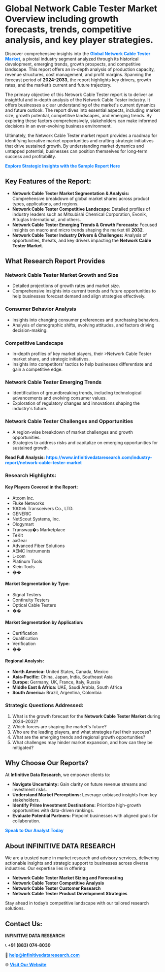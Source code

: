 <h1>Global Network Cable Tester Market Overview including growth forecasts, trends, competitive analysis, and key player strategies.</h1>
<p>
Discover comprehensive insights into the 
<a href="https://www.infinitivedataresearch.com/industry-report/network-cable-tester-market" rel="dofollow" style="color: #007BFF; text-decoration: none;"><strong>Global Network Cable Tester Market</strong></a>, a pivotal industry segment analyzed through its historical development, emerging trends, growth prospects, and competitive landscape. This report offers an in-depth analysis of production capacity, revenue structures, cost management, and profit margins. Spanning the forecast period of <strong>2024–2033</strong>, the report highlights key drivers, growth rates, and the market’s current and future trajectory.
</p>
<p>
The primary objective of this Network Cable Tester report is to deliver an insightful and in-depth analysis of the Network Cable Tester industry. It offers businesses a clear understanding of the market's current dynamics and future outlook. The report dives into essential aspects, including market size, growth potential, competitive landscapes, and emerging trends. By exploring these factors comprehensively, stakeholders can make informed decisions in an ever-evolving business environment.
</p>
<p>
Ultimately, the Network Cable Tester market report provides a roadmap for identifying lucrative market opportunities and crafting strategic initiatives that drive sustained growth. By understanding market dynamics and untapped potential, businesses can position themselves for long-term success and profitability.
</p>
<p>
<a href="https://www.infinitivedataresearch.com/request-sample/reportId=108872" style="color: #007BFF; text-decoration: none;"><strong>Explore Strategic Insights with the Sample Report Here</strong></a>
</p>

<h2>Key Features of the Report:</h2>
<ul>
<li><strong>Network Cable Tester Market Segmentation & Analysis:</strong> Comprehensive breakdown of global market shares across product types, applications, and regions.</li>
<li><strong>Network Cable Tester Competitive Landscape:</strong> Detailed profiles of industry leaders such as Mitsubishi Chemical Corporation, Evonik, Altuglas International, and others.</li>
<li><strong>Network Cable Tester Emerging Trends & Growth Forecasts:</strong> Focused insights on macro and micro trends shaping the market till <strong>2032</strong>.</li>
<li><strong>Network Cable Tester Industry Drivers & Challenges:</strong> Analysis of opportunities, threats, and key drivers impacting the <strong>Network Cable Tester Market</strong>.</li>
</ul>

<h2>What Research Report Provides</h2>
<h3>Network Cable Tester Market Growth and Size</h3>
<ul>
<li>Detailed projections of growth rates and market size.</li>
<li>Comprehensive insights into current trends and future opportunities to help businesses forecast demand and align strategies effectively.</li>
</ul>

<h3>Consumer Behavior Analysis</h3>
<ul>
<li>Insights into changing consumer preferences and purchasing behaviors.</li>
<li>Analysis of demographic shifts, evolving attitudes, and factors driving decision-making.</li>
</ul>

<h3>Competitive Landscape</h3>
<ul>
<li>In-depth profiles of key market players, their >Network Cable Tester market share, and strategic initiatives.</li>
<li>Insights into competitors' tactics to help businesses differentiate and gain a competitive edge.</li>
</ul>

<h3>Network Cable Tester Emerging Trends</h3>
<ul>
<li>Identification of groundbreaking trends, including technological advancements and evolving consumer values.</li>
<li>Exploration of regulatory changes and innovations shaping the industry's future.</li>
</ul>

<h3>Network Cable Tester Challenges and Opportunities</h3>
<ul>
<li>A region-wise breakdown of market challenges and growth opportunities.</li>
<li>Strategies to address risks and capitalize on emerging opportunities for sustained growth.</li>
</ul>
<p><strong>Read Full Analysis:</strong> <a href="https://www.infinitivedataresearch.com/industry-report/network-cable-tester-market" rel="dofollow" style="color: #007BFF; text-decoration: none;"><strong>https://www.infinitivedataresearch.com/industry-report/network-cable-tester-market</strong></a></p>
<h3>Research Highlights:</h3>
<h4>Key Players Covered in the Report:</h4>
<ul><li>Atcom Inc.</li><li>Fluke Networks</li><li>10Gtek Transceivers Co., LTD.</li><li>GENERIC</li><li>NetScout Systems, Inc.</li><li>Ologymart</li><li>Transway�s Marketplace</li><li>TeKit</li><li>axGear</li><li>Advanced Fiber Solutions</li><li>AEMC Instruments</li><li>L-com</li><li>Platinum Tools</li><li>Klein Tools</li><li>��</li></ul>
<h4>Market Segmentation by Type:</h4>
<ul><li>Signal Testers</li><li>Continuity Testers</li><li>Optical Cable Testers</li><li>��</li></ul>
<h4>Market Segmentation by Application:</h4>
<ul><li>Certification</li><li>Qualification</li><li>Verification</li><li>��</li></ul>

<h4>Regional Analysis:</h4>
<ul>
<li><strong>North America:</strong> United States, Canada, Mexico</li>
<li><strong>Asia-Pacific:</strong> China, Japan, India, Southeast Asia</li>
<li><strong>Europe:</strong> Germany, UK, France, Italy, Russia</li>
<li><strong>Middle East & Africa:</strong> UAE, Saudi Arabia, South Africa</li>
<li><strong>South America:</strong> Brazil, Argentina, Colombia</li>
</ul>

<h3>Strategic Questions Addressed:</h3>
<ol>
<li>What is the growth forecast for the <strong>Network Cable Tester Market</strong> during 2024–2032?</li>
<li>Which forces are shaping the market's future?</li>
<li>Who are the leading players, and what strategies fuel their success?</li>
<li>What are the emerging trends and regional growth opportunities?</li>
<li>What challenges may hinder market expansion, and how can they be mitigated?</li>
</ol>

<h2>Why Choose Our Reports?</h2>
<p>At <strong>Infinitive Data Research</strong>, we empower clients to:</p>
<ul>
<li><strong>Navigate Uncertainty:</strong> Gain clarity on future revenue streams and investment risks.</li>
<li><strong>Understand Market Perceptions:</strong> Leverage unbiased insights from key stakeholders.</li>
<li><strong>Identify Prime Investment Destinations:</strong> Prioritize high-growth opportunities with data-driven rankings.</li>
<li><strong>Evaluate Potential Partners:</strong> Pinpoint businesses with aligned goals for collaboration.</li>
</ul>
<p><a href="https://www.infinitivedataresearch.com/industry-report/network-cable-tester-market" rel="dofollow" style="color: #007BFF; text-decoration: none;"><strong>Speak to Our Analyst Today</strong></a></p>

<h2>About INFINITIVE DATA RESEARCH</h2>
<p>We are a trusted name in market research and advisory services, delivering actionable insights and strategic support to businesses across diverse industries. Our expertise lies in offering:</p>
<ul>
<li><strong>Network Cable Tester Market Sizing and Forecasting</strong></li>
<li><strong>Network Cable Tester Competitive Analysis</strong></li>
<li><strong>Network Cable Tester Customer Research</strong></li>
<li><strong>Network Cable Tester Product Development Strategies</strong></li>
</ul>
<p>Stay ahead in today’s competitive landscape with our tailored research solutions.</p>

<h2>Contact Us:</h2>
<p><strong>INFINITIVE DATA RESEARCH</strong></p>
<p>📞 <strong>+91 (883) 074-8030</strong></p>
<p>📧 <strong><a href="mailto:help@infinitivedataresearch.com" style="color: #007BFF;">help@infinitivedataresearch.com</a></strong></p>
<p>🌐 <strong><a href="https://www.infinitivedataresearch.com" rel="dofollow" style="color: #007BFF;">Visit Our Website</a></strong></p>